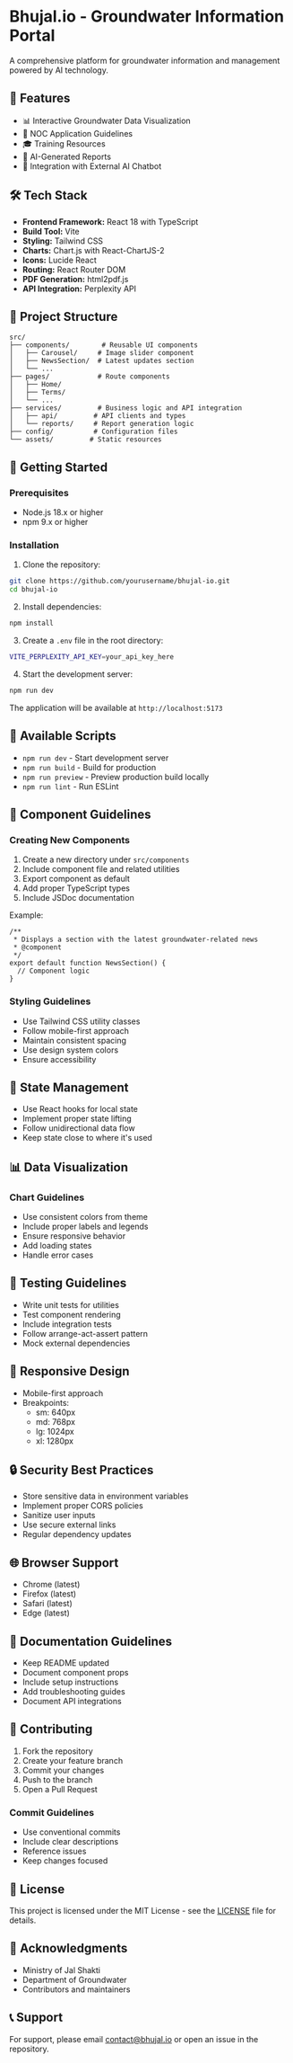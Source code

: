 # Bhujal.io - Groundwater Information Portal

A comprehensive platform for groundwater information and management powered by AI technology.

## 🌟 Features

- 📊 Interactive Groundwater Data Visualization
- 📝 NOC Application Guidelines
- 🎓 Training Resources
- 📑 AI-Generated Reports
- 🔗 Integration with External AI Chatbot

## 🛠️ Tech Stack

- **Frontend Framework:** React 18 with TypeScript
- **Build Tool:** Vite
- **Styling:** Tailwind CSS
- **Charts:** Chart.js with React-ChartJS-2
- **Icons:** Lucide React
- **Routing:** React Router DOM
- **PDF Generation:** html2pdf.js
- **API Integration:** Perplexity API

## 📁 Project Structure

```
src/
├── components/        # Reusable UI components
│   ├── Carousel/     # Image slider component
│   ├── NewsSection/  # Latest updates section
│   └── ...
├── pages/            # Route components
│   ├── Home/
│   ├── Terms/
│   └── ...
├── services/         # Business logic and API integration
│   ├── api/         # API clients and types
│   └── reports/     # Report generation logic
├── config/          # Configuration files
└── assets/         # Static resources
```

## 🚀 Getting Started

### Prerequisites

- Node.js 18.x or higher
- npm 9.x or higher

### Installation

1. Clone the repository:
```bash
git clone https://github.com/yourusername/bhujal-io.git
cd bhujal-io
```

2. Install dependencies:
```bash
npm install
```

3. Create a `.env` file in the root directory:
```bash
VITE_PERPLEXITY_API_KEY=your_api_key_here
```

4. Start the development server:
```bash
npm run dev
```

The application will be available at `http://localhost:5173`

## 📜 Available Scripts

- `npm run dev` - Start development server
- `npm run build` - Build for production
- `npm run preview` - Preview production build locally
- `npm run lint` - Run ESLint

## 🧱 Component Guidelines

### Creating New Components

1. Create a new directory under `src/components`
2. Include component file and related utilities
3. Export component as default
4. Add proper TypeScript types
5. Include JSDoc documentation

Example:
```tsx
/**
 * Displays a section with the latest groundwater-related news
 * @component
 */
export default function NewsSection() {
  // Component logic
}
```

### Styling Guidelines

- Use Tailwind CSS utility classes
- Follow mobile-first approach
- Maintain consistent spacing
- Use design system colors
- Ensure accessibility

## 🔄 State Management

- Use React hooks for local state
- Implement proper state lifting
- Follow unidirectional data flow
- Keep state close to where it's used

## 📊 Data Visualization

### Chart Guidelines

- Use consistent colors from theme
- Include proper labels and legends
- Ensure responsive behavior
- Add loading states
- Handle error cases

## 🧪 Testing Guidelines

- Write unit tests for utilities
- Test component rendering
- Include integration tests
- Follow arrange-act-assert pattern
- Mock external dependencies

## 📱 Responsive Design

- Mobile-first approach
- Breakpoints:
  - sm: 640px
  - md: 768px
  - lg: 1024px
  - xl: 1280px

## 🔒 Security Best Practices

- Store sensitive data in environment variables
- Implement proper CORS policies
- Sanitize user inputs
- Use secure external links
- Regular dependency updates

## 🌐 Browser Support

- Chrome (latest)
- Firefox (latest)
- Safari (latest)
- Edge (latest)

## 📖 Documentation Guidelines

- Keep README updated
- Document component props
- Include setup instructions
- Add troubleshooting guides
- Document API integrations

## 🤝 Contributing

1. Fork the repository
2. Create your feature branch
3. Commit your changes
4. Push to the branch
5. Open a Pull Request

### Commit Guidelines

- Use conventional commits
- Include clear descriptions
- Reference issues
- Keep changes focused

## 📄 License

This project is licensed under the MIT License - see the [LICENSE](LICENSE) file for details.

## 🙏 Acknowledgments

- Ministry of Jal Shakti
- Department of Groundwater
- Contributors and maintainers

## 📞 Support

For support, please email contact@bhujal.io or open an issue in the repository.